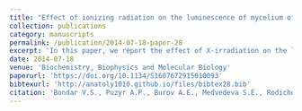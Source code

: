 ```yaml
---
title: "Effect of ionizing radiation on the luminescence of mycelium of luminous fungus Neonothopanus nambi"
collection: publications
category: manuscripts
permalink: /publication/2014-07-18-paper-28
excerpt: 'In this paper, we report the effect of X-irradiation on the luminescence of fungus Neonothopanus nambi'
date: 2014-07-18
venue: 'Biochemistry, Biophysics and Molecular Biology'
paperurl: 'https://doi.org/10.1134/S1607672915010093'
bibtexurl: 'http://anatoly1010.github.io/files/bibtex28.bib'
citation: 'Bondar V.S., Puzyr A.P., Burov A.E., Medvedeva S.E., Rodicheva E.K., Kobzeva T.V., Melnikov A.R., Karogodina T.Y., Zikirin S.B., Stass D.V., Molin Y.N., Gitelson J.I. &quot;Effect of ionizing radiation on the luminescence of mycelium of luminous fungus Neonothopanus nambi&quot; <i>Dokl. Biochem. Biophys.</i>. 2015. 460(1). P. 30-33.'
---
```


